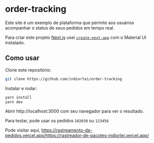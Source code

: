 # order-tracking

Este site é um exemplo de plataforma que permite aos usuários acompanhar o status de seus pedidos em tempo real.

Para criar este projeto [Next.js](https://nextjs.org/) usei [`create-next-app`](https://github.com/vercel/next.js/tree/canary/packages/create-next-app) com o Material UI instalado.

## Como usar

Clone este repositório:

```bash
git clone https://github.com/indiorlei/order-tracking
```

Instalar e rodar:

```bash
yarn install
yarn dev
```

Abrir http://localhost:3000 com seu navegador para ver o resultado.

Para testar, pode usar os pedidos `102030` ou `123456`

Pode visitar aqui, https://rastreamento-de-pedidos.vercel.app/https://rastreador-de-pacotes-indiorlei.vercel.app/
